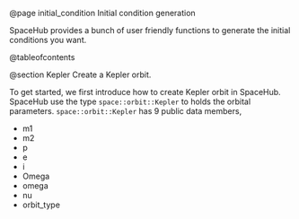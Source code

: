 
@page initial_condition Initial condition generation

SpaceHub provides a bunch of user friendly functions to generate the initial conditions you want. 

@tableofcontents

@section Kepler Create a Kepler orbit.

To get started, we first introduce how to create Kepler orbit in SpaceHub. SpaceHub use the type `space::orbit::Kepler` to holds the orbital parameters. `space::orbit::Kepler` has 9 public data members, 

- m1 
- m2
- p
- e
- i
- Omega
- omega
- nu 
- orbit_type 

